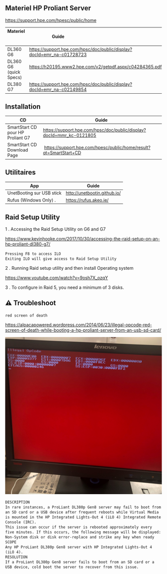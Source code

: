 
## Materiel HP Proliant Server


https://support.hpe.com/hpesc/public/home

| Materiel                | Guide                                                                  |LG|
|-------------------------|------------------------------------------------------------------------|--|
| DL360 G6                | https://support.hpe.com/hpsc/doc/public/display?docId=emr_na-c01728723 |FR|
| DL360 G6 (quick Specs)  | https://h20195.www2.hpe.com/v2/getpdf.aspx/c04284365.pdf               |EN|
| DL380 G7                | https://support.hpe.com/hpsc/doc/public/display?docId=emr_na-c02149854 |EN|




## Installation

| CD                                | Guide                                                         |
|-----------------------------------|---------------------------------------------------------------|
| SmartStart CD pour HP Proliant G7 | https://support.hpe.com/hpsc/doc/public/display?docId=mmr_kc-0121805 |
| SmartStart CD Download Page       |  https://support.hpe.com/hpesc/public/home/result?qt=SmartStart+CD   |


## Utilitaires
| App                               | Guide                                                         |
|-----------------------------------|---------------------------------------------------------------|
|  UnetBooting sur USB stick        | http://unetbootin.github.io/                                  |
|  Rufus (Windows Only) .           | https://rufus.akeo.ie/                                        |


## Raid Setup Utility
 
 
1 . Accessing the Raid Setup Utility on G6 and G7
 
https://www.kevinhooke.com/2017/10/30/accessing-the-raid-setup-on-an-hp-proliant-dl380-g7/
 
 ```
 Pressing F8 to access ILO
 Exiting ILO will give access to Raid Setup Utility
 ```
 
 
2 . Running Raid setup utility and then install Operating system 
 
https://www.youtube.com/watch?v=9osh7X_ozqY
 
 
 
3 . To configure in Raid 5, you need a minimum of 3 disks.


## :warning: Troubleshoot

`red screen of death`

https://alpacapowered.wordpress.com/2014/06/23/illegal-opcode-red-screen-of-death-while-booting-a-hp-proliant-server-from-an-usb-sd-card/

![image](../images/red-screen-of-death.jpeg)

```
DESCRIPTION
In rare instances, a ProLiant DL380p Gen8 server may fail to boot from an SD card or a USB device after frequent reboots while Virtual Media is mounted in the HP Integrated Lights-Out 4 (iLO 4) Integrated Remote Console (IRC).
This issue can occur if the server is rebooted approximately every five minutes. If this occurs, the following message will be displayed: Non-System disk or disk error-replace and strike any key when ready
SCOPE
Any HP ProLiant DL380p Gen8 server with HP Integrated Lights-Out 4 (iLO 4).
RESOLUTION
If a ProLiant DL380p Gen8 server fails to boot from an SD card or a USB device, cold boot the server to recover from this issue.
```
